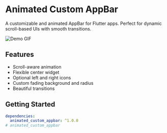 # Animated Custom AppBar

A customizable and animated AppBar for Flutter apps. Perfect for dynamic scroll-based UIs with smooth transitions.

![Demo GIF](https://raw.githubusercontent.com/yourusername/animated_custom_appbar/main/doc/demo.gif)

## Features

- Scroll-aware animation
- Flexible center widget
- Optional left and right icons
- Custom fading background and radius
- Beautiful transitions

## Getting Started

```yaml
dependencies:
  animated_custom_appbar: ^1.0.0
# animated_custom_appbar
